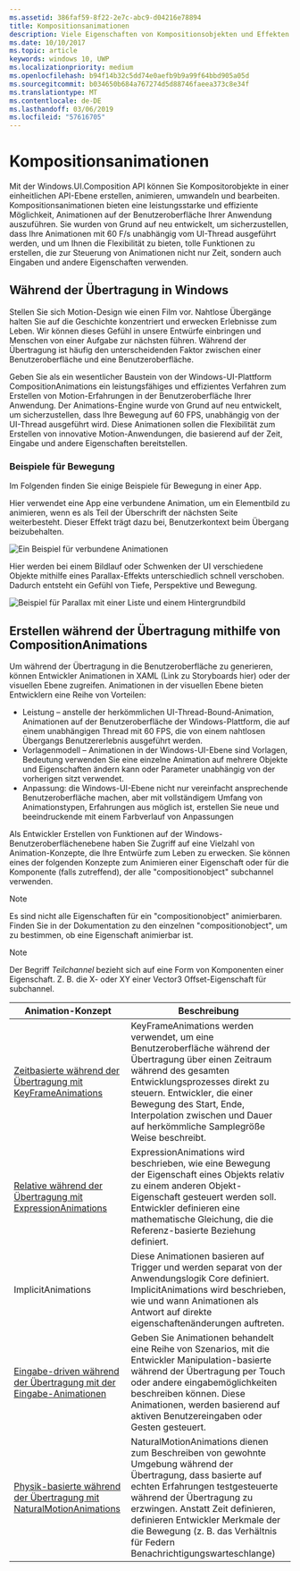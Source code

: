 ```yaml
---
ms.assetid: 386faf59-8f22-2e7c-abc9-d04216e78894
title: Kompositionsanimationen
description: Viele Eigenschaften von Kompositionsobjekten und Effekten können mit Keyframeanimationen und Ausdrucksanimationen animiert werden. Dadurch können sich Eigenschaften eines UI-Elements im Laufe der Zeit oder auf der Grundlage einer Berechnung verändern.
ms.date: 10/10/2017
ms.topic: article
keywords: windows 10, UWP
ms.localizationpriority: medium
ms.openlocfilehash: b94f14b32c5dd74e0aefb9b9a99f64bbd905a05d
ms.sourcegitcommit: b034650b684a767274d5d88746faeea373c8e34f
ms.translationtype: MT
ms.contentlocale: de-DE
ms.lasthandoff: 03/06/2019
ms.locfileid: "57616705"
---
```

# <a name="composition-animations"></a>Kompositionsanimationen

Mit der Windows.UI.Composition API können Sie Kompositorobjekte in einer einheitlichen API-Ebene erstellen, animieren, umwandeln und bearbeiten. Kompositionsanimationen bieten eine leistungsstarke und effiziente Möglichkeit, Animationen auf der Benutzeroberfläche Ihrer Anwendung auszuführen. Sie wurden von Grund auf neu entwickelt, um sicherzustellen, dass Ihre Animationen mit 60 F/s unabhängig vom UI-Thread ausgeführt werden, und um Ihnen die Flexibilität zu bieten, tolle Funktionen zu erstellen, die zur Steuerung von Animationen nicht nur Zeit, sondern auch Eingaben und andere Eigenschaften verwenden.

## <a name="motion-in-windows"></a>Während der Übertragung in Windows

Stellen Sie sich Motion-Design wie einen Film vor. Nahtlose Übergänge halten Sie auf die Geschichte konzentriert und erwecken Erlebnisse zum Leben. Wir können dieses Gefühl in unsere Entwürfe einbringen und Menschen von einer Aufgabe zur nächsten führen. Während der Übertragung ist häufig den unterscheidenden Faktor zwischen einer Benutzeroberfläche und eine Benutzeroberfläche.

Geben Sie als ein wesentlicher Baustein von der Windows-UI-Plattform CompositionAnimations ein leistungsfähiges und effizientes Verfahren zum Erstellen von Motion-Erfahrungen in der Benutzeroberfläche Ihrer Anwendung. Der Animations-Engine wurde von Grund auf neu entwickelt, um sicherzustellen, dass Ihre Bewegung auf 60 FPS, unabhängig von der UI-Thread ausgeführt wird. Diese Animationen sollen die Flexibilität zum Erstellen von innovative Motion-Anwendungen, die basierend auf der Zeit, Eingabe und andere Eigenschaften bereitstellen.

### <a name="examples-of-motion"></a>Beispiele für Bewegung

Im Folgenden finden Sie einige Beispiele für Bewegung in einer App.

Hier verwendet eine App eine verbundene Animation, um ein Elementbild zu animieren, wenn es als Teil der Überschrift der nächsten Seite weiterbesteht. Dieser Effekt trägt dazu bei, Benutzerkontext beim Übergang beizubehalten.

![Ein Beispiel für verbundene Animationen](images/animation/connected-animation-example.gif)

Hier werden bei einem Bildlauf oder Schwenken der UI verschiedene Objekte mithilfe eines Parallax-Effekts unterschiedlich schnell verschoben. Dadurch entsteht ein Gefühl von Tiefe, Perspektive und Bewegung.

![Beispiel für Parallax mit einer Liste und einem Hintergrundbild](images/animation/parallax-example.gif)

## <a name="using-compositionanimations-to-create-motion"></a>Erstellen während der Übertragung mithilfe von CompositionAnimations

Um während der Übertragung in die Benutzeroberfläche zu generieren, können Entwickler Animationen in XAML (Link zu Storyboards hier) oder der visuellen Ebene zugreifen. Animationen in der visuellen Ebene bieten Entwicklern eine Reihe von Vorteilen:

- Leistung – anstelle der herkömmlichen UI-Thread-Bound-Animation, Animationen auf der Benutzeroberfläche der Windows-Plattform, die auf einem unabhängigen Thread mit 60 FPS, die von einem nahtlosen Übergangs Benutzererlebnis ausgeführt werden.
- Vorlagenmodell – Animationen in der Windows-UI-Ebene sind Vorlagen, Bedeutung verwenden Sie eine einzelne Animation auf mehrere Objekte und Eigenschaften ändern kann oder Parameter unabhängig von der vorherigen sitzt verwendet.
- Anpassung: die Windows-UI-Ebene nicht nur vereinfacht ansprechende Benutzeroberfläche machen, aber mit vollständigem Umfang von Animationstypen, Erfahrungen aus möglich ist, erstellen Sie neue und beeindruckende mit einem Farbverlauf von Anpassungen

Als Entwickler Erstellen von Funktionen auf der Windows-Benutzeroberflächenebene haben Sie Zugriff auf eine Vielzahl von Animation-Konzepte, die Ihre Entwürfe zum Leben zu erwecken. Sie können eines der folgenden Konzepte zum Animieren einer Eigenschaft oder für die Komponente (falls zutreffend), der alle "compositionobject" subchannel verwenden.

> [!NOTE]
> Es sind nicht alle Eigenschaften für ein "compositionobject" animierbaren. Finden Sie in der Dokumentation zu den einzelnen "compositionobject", um zu bestimmen, ob eine Eigenschaft animierbar ist.

> [!NOTE]
> Der Begriff _Teilchannel_ bezieht sich auf eine Form von Komponenten einer Eigenschaft. Z. B. die X- oder XY einer Vector3 Offset-Eigenschaft für subchannel.

| Animation-Konzept | Beschreibung |
| ----------------- | ----------- |
| [Zeitbasierte während der Übertragung mit KeyFrameAnimations](time-animations.md)  | KeyFrameAnimations werden verwendet, um eine Benutzeroberfläche während der Übertragung über einen Zeitraum während des gesamten Entwicklungsprozesses direkt zu steuern. Entwickler, die einer Bewegung des Start, Ende, Interpolation zwischen und Dauer auf herkömmliche Samplegröße Weise beschreibt. |
| [Relative während der Übertragung mit ExpressionAnimations](relation-animations.md)  | ExpressionAnimations wird beschrieben, wie eine Bewegung der Eigenschaft eines Objekts relativ zu einem anderen Objekt-Eigenschaft gesteuert werden soll. Entwickler definieren eine mathematische Gleichung, die die Referenz-basierte Beziehung definiert. |
| ImplicitAnimations | Diese Animationen basieren auf Trigger und werden separat von der Anwendungslogik Core definiert. ImplicitAnimations wird beschrieben, wie und wann Animationen als Antwort auf direkte eigenschaftenänderungen auftreten. |
| [Eingabe-driven während der Übertragung mit der Eingabe-Animationen](input-driven-animations.md)  | Geben Sie Animationen behandelt eine Reihe von Szenarios, mit die Entwickler Manipulation-basierte während der Übertragung per Touch oder andere eingabemöglichkeiten beschreiben können. Diese Animationen, werden basierend auf aktiven Benutzereingaben oder Gesten gesteuert. |
| [Physik-basierte während der Übertragung mit NaturalMotionAnimations](natural-animations.md)  | NaturalMotionAnimations dienen zum Beschreiben von gewohnte Umgebung während der Übertragung, dass basierte auf echten Erfahrungen testgesteuerte während der Übertragung zu erzwingen. Anstatt Zeit definieren, definieren Entwickler Merkmale der die Bewegung (z. B. das Verhältnis für Federn Benachrichtigungswarteschlange) |
